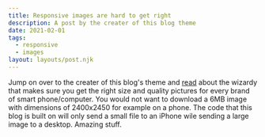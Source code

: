 ```yaml
---
title: Responsive images are hard to get right
description: A post by the creater of this blog theme
date: 2021-02-01
tags:
  - responsive
  - images
layout: layouts/post.njk
---
```

   Jump on over to the creater of this blog's theme and [read](https://www.industrialempathy.com/posts/image-optimizations) about the wizardy that makes sure you get the right size and quality pictures for every brand of smart phone/computer. You would not want to download a 6MB image with dimensions of 2400x2450 for example on a phone. The code that this blog is built on will only send a small file to an iPhone wile sending a large image to a desktop.
  Amazing stuff.
